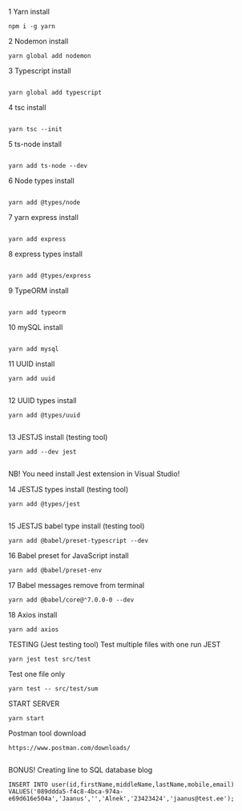 1 Yarn install

```
npm i -g yarn
```

2 Nodemon install

```
yarn global add nodemon
```

3 Typescript install

```

yarn global add typescript

```

4 tsc install

```

yarn tsc --init

```

5 ts-node install

```

yarn add ts-node --dev

```

6 Node types install

```

yarn add @types/node

```

7 yarn express install

```

yarn add express

```

8 express types install

```

yarn add @types/express

```

9 TypeORM install

```

yarn add typeorm

```

10 mySQL install

```

yarn add mysql

```

11 UUID install

```
yarn add uuid


```

12 UUID types install

```
yarn add @types/uuid


```

13 JESTJS install (testing tool)

```
yarn add --dev jest


```

NB! You need install Jest extension in Visual Studio!

14 JESTJS types install (testing tool)

```
yarn add @types/jest


```

15 JESTJS babel type install (testing tool)

```
yarn add @babel/preset-typescript --dev

```

16 Babel preset for JavaScript install
```
yarn add @babel/preset-env

```

17 Babel messages remove from terminal

```
yarn add @babel/core@⌃7.0.0-0 --dev

```

18 Axios install
```
yarn add axios
```

TESTING (Jest testing tool)
Test multiple files with one run JEST

```
yarn jest test src/test
```

Test one file only

```
yarn test -- src/test/sum

```


START SERVER

```
yarn start
```

Postman tool download

```
https://www.postman.com/downloads/


```

BONUS! Creating line to SQL database blog

```
INSERT INTO user(id,firstName,middleName,lastName,mobile,email)
VALUES('089ddda5-f4c8-4bca-974a-e69d616e504a','Jaanus','','Alnek','23423424','jaanus@test.ee');
```
